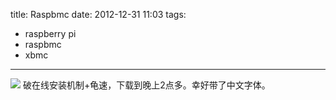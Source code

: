 title: Raspbmc
date: 2012-12-31 11:03
tags:
- raspberry pi
- raspbmc
- xbmc 
---
![](/img/raspbmc.jpg)
破在线安装机制+龟速，下载到晚上2点多。幸好带了中文字体。
